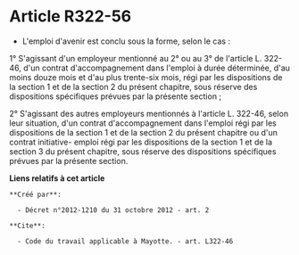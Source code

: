 # Article R322-56

- L'emploi d'avenir est conclu sous la forme, selon le cas : 

1° S'agissant d'un employeur mentionné au 2° ou au 3° de l'article L. 322-46, d'un contrat d'accompagnement dans l'emploi à
durée déterminée, d'au moins douze mois et d'au plus trente-six mois, régi par les dispositions de la section 1 et de la
section 2 du présent chapitre, sous réserve des dispositions spécifiques prévues par la présente section ; 

2° S'agissant des autres employeurs mentionnés à l'article L. 322-46, selon leur situation, d'un contrat d'accompagnement
dans l'emploi régi par les dispositions de la section 1 et de la section 2 du présent chapitre ou d'un contrat initiative-
emploi régi par les dispositions de la section 1 et de la section 3 du présent chapitre, sous réserve des dispositions
spécifiques prévues par la présente section.

**Liens relatifs à cet article**

	**Créé par**:

	  - Décret n°2012-1210 du 31 octobre 2012 - art. 2

	**Cite**:

	  - Code du travail applicable à Mayotte. - art. L322-46
